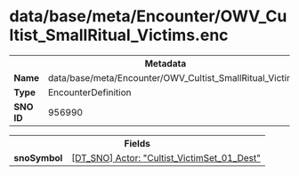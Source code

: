 <h1>data/base/meta/Encounter/OWV_Cultist_SmallRitual_Victims.enc</h1><table><tr><th colspan="100%">Metadata</th></tr><tr><td><b>Name</b></td><td>data/base/meta/Encounter/OWV_Cultist_SmallRitual_Victims.enc</td></tr><tr><td><b>Type</b></td><td>EncounterDefinition</td></tr><tr><td><b>SNO ID</b></td><td>956990</td></tr></table>

<table><tr><th colspan="100%">Fields</th></tr><tr><td><b>snoSymbol</b></td><td><a href="..\Actor\Cultist_VictimSet_01_Dest.acr">[DT_SNO] Actor: "Cultist_VictimSet_01_Dest"</a></td></tr></table>

